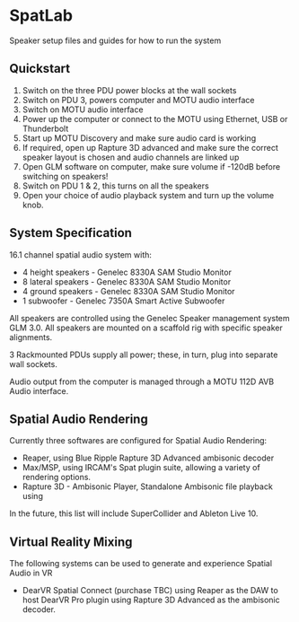 # SpatLab
Speaker setup files and guides for how to run the system

## Quickstart

1. Switch on the three PDU power blocks at the wall sockets
2. Switch on PDU 3, powers computer and MOTU audio interface
3. Switch on MOTU audio interface
4. Power up the computer or connect to the MOTU using Ethernet, USB or Thunderbolt
5. Start up MOTU Discovery and make sure audio card is working
6. If required, open up Rapture 3D advanced and make sure the correct speaker layout is chosen and audio channels are linked up
7. Open GLM software on computer, make sure volume if -120dB before switching on speakers!
8. Switch on PDU 1 & 2, this turns on all the speakers
9. Open your choice of audio playback system and turn up the volume knob.

## System Specification
16.1 channel spatial audio system with:

+ 4 height speakers - Genelec 8330A SAM Studio Monitor
+ 8 lateral speakers - Genelec 8330A SAM Studio Monitor
+ 4 ground speakers - Genelec 8330A SAM Studio Monitor
+ 1 subwoofer - Genelec 7350A Smart Active Subwoofer

All speakers are controlled using the Genelec Speaker management system GLM 3.0. All speakers are mounted on a scaffold rig with specific speaker alignments.

3 Rackmounted PDUs supply all power; these, in turn, plug into separate wall sockets.

Audio output from the computer is managed through a MOTU 112D AVB Audio interface.

## Spatial Audio Rendering

Currently three softwares are configured for Spatial Audio Rendering:

+ Reaper, using Blue Ripple Rapture 3D Advanced ambisonic decoder
+ Max/MSP, using IRCAM's Spat plugin suite, allowing a variety of rendering options.
+ Rapture 3D - Ambisonic Player, Standalone Ambisonic file playback using

In the future, this list will include SuperCollider and Ableton Live 10.

## Virtual Reality Mixing
The following systems can be used to generate and experience Spatial Audio in VR

+ DearVR Spatial Connect (purchase TBC) using Reaper as the DAW to host DearVR Pro plugin using Rapture 3D Advanced as the ambisonic decoder.
